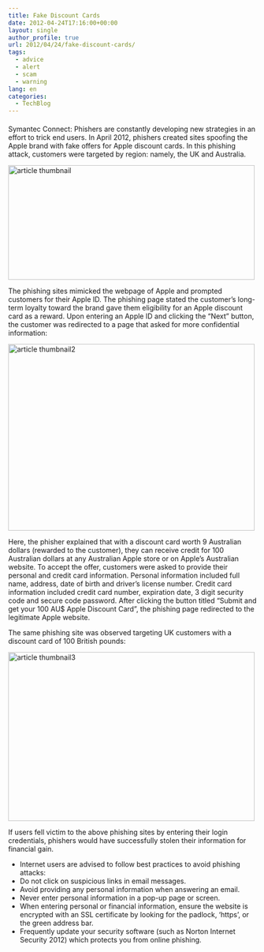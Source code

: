 ```yaml
---
title: Fake Discount Cards
date: 2012-04-24T17:16:00+00:00
layout: single
author_profile: true
url: 2012/04/24/fake-discount-cards/
tags:
  - advice
  - alert
  - scam
  - warning
lang: en
categories: 
  - TechBlog
---
```

#### 

Symantec Connect: Phishers are constantly developing new strategies in an effort to trick end users. In April 2012, phishers created sites spoofing the Apple brand with fake offers for Apple discount cards. In this phishing attack, customers were targeted by region: namely, the UK and Australia. 

[<img title="article thumbnail" border="0" alt="article thumbnail" src="http://lh6.ggpht.com/-DU8taKYIkqY/T5bYyTly4hI/AAAAAAAAFow/zz-sxkrzUAA/article%252520thumbnail_thumb%25255B2%25255D.jpg?imgmax=800" width="500" height="232" />](http://lh6.ggpht.com/-y0RWmfJDCOE/T5bYwSnuk7I/AAAAAAAAFoo/dL0WLaBKomY/s1600-h/article%252520thumbnail%25255B4%25255D.jpg) 

The phishing sites mimicked the webpage of Apple and prompted customers for their Apple ID. The phishing page stated the customer’s long-term loyalty toward the brand gave them eligibility for an Apple discount card as a reward. Upon entering an Apple ID and clicking the “Next” button, the customer was redirected to a page that asked for more confidential information: 

[<img title="article thumbnail2" border="0" alt="article thumbnail2" src="http://lh6.ggpht.com/-_TtnUroUFTw/T5bY2wsQBKI/AAAAAAAAFpA/jtTkEfitv5A/article%252520thumbnail2_thumb%25255B2%25255D.jpg?imgmax=800" width="500" height="378" />](http://lh4.ggpht.com/-_6hKy6W5RgU/T5bY0s2PRRI/AAAAAAAAFo4/y5QVBEJ1mzc/s1600-h/article%252520thumbnail2%25255B4%25255D.jpg) 

Here, the phisher explained that with a discount card worth 9 Australian dollars (rewarded to the customer), they can receive credit for 100 Australian dollars at any Australian Apple store or on Apple’s Australian website. To accept the offer, customers were asked to provide their personal and credit card information. Personal information included full name, address, date of birth and driver’s license number. Credit card information included credit card number, expiration date, 3 digit security code and secure code password. After clicking the button titled “Submit and get your 100 AU$ Apple Discount Card”, the phishing page redirected to the legitimate Apple website. 

The same phishing site was observed targeting UK customers with a discount card of 100 British pounds: 

[<img title="article thumbnail3" border="0" alt="article thumbnail3" src="http://lh6.ggpht.com/-XLLP9P3tX5k/T5bY9hsBo3I/AAAAAAAAFpQ/McNFJxKjHkY/article%252520thumbnail3_thumb%25255B2%25255D.jpg?imgmax=800" width="500" height="342" />](http://lh3.ggpht.com/-BGYDTuuhUDU/T5bY6yhdKmI/AAAAAAAAFpI/It31Q1qfOp8/s1600-h/article%252520thumbnail3%25255B4%25255D.jpg) 

If users fell victim to the above phishing sites by entering their login credentials, phishers would have successfully stolen their information for financial gain. 

  * Internet users are advised to follow best practices to avoid phishing attacks: 
  * Do not click on suspicious links in email messages. 
  * Avoid providing any personal information when answering an email. 
  * Never enter personal information in a pop-up page or screen. 
  * When entering personal or financial information, ensure the website is encrypted with an SSL certificate by looking for the padlock, ‘https’, or the green address bar. 
  * Frequently update your security software (such as Norton Internet Security 2012) which protects you from online phishing.